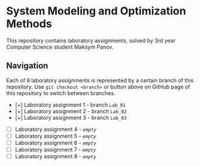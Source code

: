 # System Modeling and Optimization Methods

This repository contains laboratory assignments, solved 
by 3rd year Computer Science student Maksym Panov.

## Navigation

Each of 8 laboratory assignments is represented by a certain branch of this repository. Use `git checkout <branch>` or button above on GitHub page of this repository to switch between branches.

- [+] Laboratory assignment 1 - branch `Lab_01`
- [+] Laboratory assignment 2 - branch `Lab_02`
- [+] Laboratory assignment 3 - branch `Lab_03`
- [ ] Laboratory assignment 4 - _`empty`_
- [ ] Laboratory assignment 5 - _`empty`_
- [ ] Laboratory assignment 6 - _`empty`_
- [ ] Laboratory assignment 7 - _`empty`_
- [ ] Laboratory assignment 8 - _`empty`_
